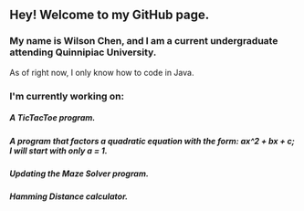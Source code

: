 ## Hey! Welcome to my GitHub page.
### My name is Wilson Chen, and I am a current undergraduate attending Quinnipiac University. 
As of right now, I only know how to code in Java.


### I'm currently working on: 
##### A TicTacToe program.
##### A program that factors a quadratic equation with the form: ax^2 + bx + c; I will start with only a = 1.
##### Updating the Maze Solver program.
##### Hamming Distance calculator.

<!--
**WilsonC67/WilsonC67** is a ✨ _special_ ✨ repository because its `README.md` (this file) appears on your GitHub profile.

Here are some ideas to get you started:

- 🔭 I’m currently working on ...
- 🌱 I’m currently learning ...
- 👯 I’m looking to collaborate on ...
- 🤔 I’m looking for help with ...
- 💬 Ask me about ...
- 📫 How to reach me: ...
- 😄 Pronouns: ...
- ⚡ Fun fact: ...
-->
